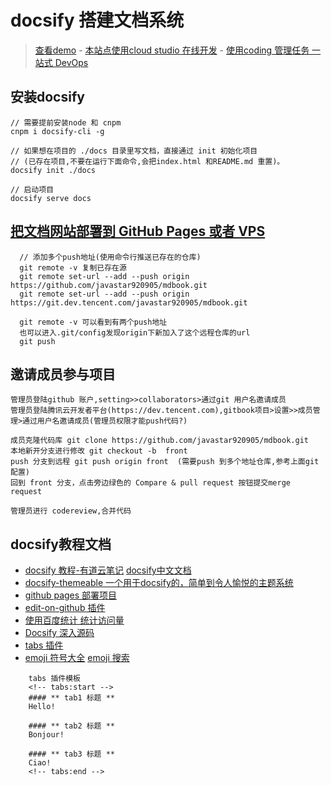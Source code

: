 # docsify 搭建文档系统
> [查看demo](https://javastar920905.github.io/mdbook) - [本站点使用cloud studio 在线开发](https://dev.tencent.com/u/javastar920905/p/mdbook) - [ 使用coding 管理任务 一站式 DevOps](books/1.enjoy/2.coding.md)


## 安装docsify
```
// 需要提前安装node 和 cnpm
cnpm i docsify-cli -g

// 如果想在项目的 ./docs 目录里写文档，直接通过 init 初始化项目
// (已存在项目,不要在运行下面命令,会把index.html 和README.md 重置)。
docsify init ./docs

// 启动项目
docsify serve docs
```

## [把文档网站部署到 GitHub Pages 或者 VPS ](https://docsify.js.org/#/zh-cn/deploy)
```git 
  // 添加多个push地址(使用命令行推送已存在的仓库)
  git remote -v 复制已存在源
  git remote set-url --add --push origin https://github.com/javastar920905/mdbook.git 
  git remote set-url --add --push origin https://git.dev.tencent.com/javastar920905/mdbook.git
  
  git remote -v 可以看到有两个push地址
  也可以进入.git/config发现origin下新加入了这个远程仓库的url
  git push 
```

## 邀请成员参与项目
```
管理员登陆github 账户,setting>>collaborators>通过git 用户名邀请成员
管理员登陆腾讯云开发者平台(https://dev.tencent.com),gitbook项目>设置>>成员管理>通过用户名邀请成员(管理员权限才能push代码?)

成员克隆代码库 git clone https://github.com/javastar920905/mdbook.git
本地新开分支进行修改 git checkout -b  front 
push 分支到远程 git push origin front  (需要push 到多个地址仓库,参考上面git配置)
回到 front 分支，点击旁边绿色的 Compare & pull request 按钮提交merge request

管理员进行 codereview,合并代码

```

## docsify教程文档
* [docsify 教程-有道云笔记](http://note.youdao.com/noteshare?id=b0ca41d567d3fb5eed648125119b3ad1&sub=DFBFB1BBA9A342FEB3F37F5D3FCCF185)  [docsify中文文档](https://docsify.js.org/#/zh-cn/quickstart)
* [docsify-themeable 一个用于docsify的，简单到令人愉悦的主题系统](https://jhildenbiddle.github.io/docsify-themeable)
* [github pages 部署项目](https://docsify.js.org/#/zh-cn/deploy?id=%E9%83%A8%E7%BD%B2)
* [edit-on-github 插件](https://github.com/njleonzhang/docsify-edit-on-github)
* [使用百度统计 统计访问量](https://tongji.baidu.com/web/24646268/overview/index?siteId=11315684)
* [Docsify 深入源码](https://www.imooc.com/article/20256)
* [tabs 插件](https://jhildenbiddle.github.io/docsify-tabs/#/)
* [emoji 符号大全](http://www.fhdq.net/emoji.html) [emoji 搜索](https://emojipedia.org/)

```
    tabs 插件模板
    <!-- tabs:start -->
    #### ** tab1 标题 **
    Hello!
    
    #### ** tab2 标题 **
    Bonjour!
    
    #### ** tab3 标题 **
    Ciao!
    <!-- tabs:end -->

```

